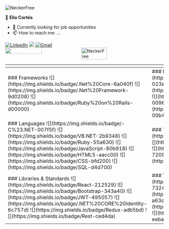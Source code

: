  <p align="left"> <img src="https://komarev.com/ghpvc/?username=NeckerFree&style=for-the-badge&label=Profile%20views" alt="NeckerFree" /> </p>
 
 👤 **Elio Cortés**
 - 🔭 Currently looking for job opportunities
 - 📫 How to reach me: ...
<div align="left">
<a  href="https://github.com/NeckerFree" target="_blank"><img alt="LinkedIn" src="https://img.shields.io/badge/linkedin%20-%230077B5.svg?&style=plastic&logo=linkedin&logoColor=white" /></a>
<a href="https://twitter.com/ElioCortesM" target="_blank"> <img src="https://img.shields.io/badge/twitter-%2300acee.svg?&style=plastic&logo=twitter&logoColor=white&alt=twitter" /></a>
<a href="mailto:elio.cortes3000@gmail.com"><img  alt="Gmail" src="https://img.shields.io/badge/Gmail-D14836?style=plastic&logo=gmail&logoColor=white" /><a/>
<br>
</div>
<div style="display: flex">
<img width='48%' src='https://github-readme-stats.vercel.app/api?username=NeckerFree&show_icons=true&locale=en&count_private=true'>

<img width='40%' src='https://github-readme-stats.vercel.app/api/top-langs/?username=NeckerFree&langs_count=8&count_private=true&layout=compact' alt="NeckerFree">
</div>
 <table>
  <thead>
    <tr>
      <th></th>
      <th></th>
    </tr>
  </thead>
  <tbody>
    <tr>
        <td>
### Frameworks
![](https://img.shields.io/badge/.Net%20Core-6a040f)
![](https://img.shields.io/badge/.Net%20Framework-9d0208)
![](https://img.shields.io/badge/Ruby%20on%20Rails-d00000)
        </td>
        <td>
### Databases
![](https://img.shields.io/badge/SQL%20Server-023e8a)
![](https://img.shields.io/badge/Oracle-0077b6)
![](https://img.shields.io/badge/Sybase-0096c7)
![](https://img.shields.io/badge/PostgreSQL-00b4d8)
        </td>
    </tr> 
    <tr>
        <td>
### Languages 
![](https://img.shields.io/badge/-C%23.NET-007f5f)
![](https://img.shields.io/badge/VB.NET-2b9348)
![](https://img.shields.io/badge/Ruby-55a630)
![](https://img.shields.io/badge/JavaScript-80b918)
![](https://img.shields.io/badge/HTML5-aacc00)
![](https://img.shields.io/badge/CSS-bfd200)
![](https://img.shields.io/badge/SQL-d4d700)
        </td>
        <td>
### Testing  
![](https://img.shields.io/badge/TDD-480ca8)
![](https://img.shields.io/badge/Jest-560bad)
![](https://img.shields.io/badge/Capybara-7209b7)
![](https://img.shields.io/badge/RSpec-b5179e)
        </td>
     </tr>
    <tr> 
          <td>
### Libraries & Standards
![](https://img.shields.io/badge/React-212529)
![](https://img.shields.io/badge/Bootstrap-343a40)
![](https://img.shields.io/badge/JWT-495057)
![](https://img.shields.io/badge/.NET%20CORE%20Identity-6c757d)
![](https://img.shields.io/badge/Redux-adb5bd)
![](https://img.shields.io/badge/Rest-ced4da)
        </td>
        <td>
### Tools & Platforms
![](https://img.shields.io/badge/GitHub-732400) 
![](https://img.shields.io/badge/Swagger-a63c06)
![](https://img.shields.io/badge/Heroku-c36f09) 
![](https://img.shields.io/badge/Netlify-eeba0b)
        </td>
    </tr>
  </tbody>
 </table>
 

<!--
https://twitter.com/ElioCortesM



> "Awesome books" is a simple website that displays a list of books and allows you to add and remove books from that list.
**NeckerFree/NeckerFree** is a ✨ _special_ ✨ repository because its `README.md` (this file) appears on your GitHub profile.

Here are some ideas to get you started:
👤 **Elio Cortés**

- 🔭 I’m currently working on ...
- 🌱 I’m currently learning ...
- 👯 I’m looking to collaborate on ...
- 🤔 I’m looking for help with ...
- 💬 Ask me about ...
- 📫 How to reach me: ...
- 😄 Pronouns: ...
- ⚡ Fun fact: ...
-->
